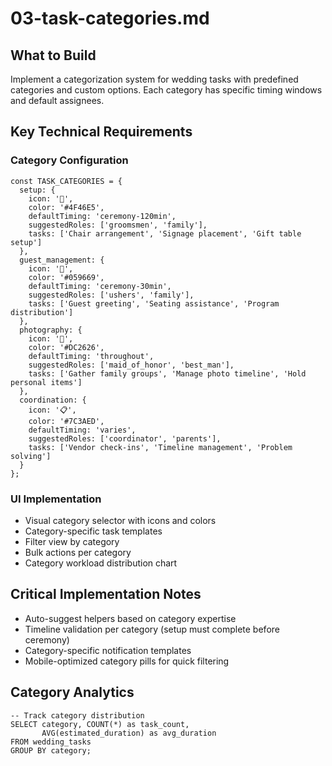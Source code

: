 # 03-task-categories.md

## What to Build

Implement a categorization system for wedding tasks with predefined categories and custom options. Each category has specific timing windows and default assignees.

## Key Technical Requirements

### Category Configuration

```
const TASK_CATEGORIES = {
  setup: {
    icon: '🔨',
    color: '#4F46E5',
    defaultTiming: 'ceremony-120min',
    suggestedRoles: ['groomsmen', 'family'],
    tasks: ['Chair arrangement', 'Signage placement', 'Gift table setup']
  },
  guest_management: {
    icon: '👥',
    color: '#059669',
    defaultTiming: 'ceremony-30min',
    suggestedRoles: ['ushers', 'family'],
    tasks: ['Guest greeting', 'Seating assistance', 'Program distribution']
  },
  photography: {
    icon: '📸',
    color: '#DC2626',
    defaultTiming: 'throughout',
    suggestedRoles: ['maid_of_honor', 'best_man'],
    tasks: ['Gather family groups', 'Manage photo timeline', 'Hold personal items']
  },
  coordination: {
    icon: '📋',
    color: '#7C3AED',
    defaultTiming: 'varies',
    suggestedRoles: ['coordinator', 'parents'],
    tasks: ['Vendor check-ins', 'Timeline management', 'Problem solving']
  }
};
```

### UI Implementation

- Visual category selector with icons and colors
- Category-specific task templates
- Filter view by category
- Bulk actions per category
- Category workload distribution chart

## Critical Implementation Notes

- Auto-suggest helpers based on category expertise
- Timeline validation per category (setup must complete before ceremony)
- Category-specific notification templates
- Mobile-optimized category pills for quick filtering

## Category Analytics

```
-- Track category distribution
SELECT category, COUNT(*) as task_count,
       AVG(estimated_duration) as avg_duration
FROM wedding_tasks
GROUP BY category;
```